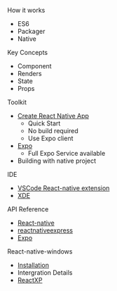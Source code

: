How it works
* ES6
* Packager
* Native

Key Concepts
* Component
* Renders
* State
* Props

Toolkit
* [Create React Native App](https://github.com/react-community/create-react-native-app)
  * Quick Start
  * No build required
  * Use Expo client
* [Expo](https://docs.expo.io/versions/latest/introduction/index.html)
  * Full Expo Service available
* Building with native project

IDE
* [VSCode React-native extension](https://github.com/Microsoft/vscode-react-native)
* [XDE](https://docs.expo.io/versions/latest/introduction/installation.html)

API Reference
* [React-native](https://facebook.github.io/react-native/docs/getting-started.html)
* [reactnativeexpress](http://www.reactnativeexpress.com/)
* [Expo](https://docs.expo.io/versions/latest/sdk/index.html)

React-native-windows
* [Installation](https://github.com/Microsoft/react-native-windows)
* Intergration Details
* [ReactXP](https://microsoft.github.io/reactxp/docs/getting-started.html)
